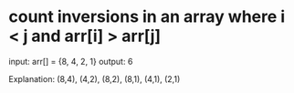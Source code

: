 # count inversions in an array where i < j and arr[i] > arr[j]

input: arr[] = {8, 4, 2, 1}
output: 6

Explanation: 
(8,4), (4,2), (8,2), (8,1), (4,1), (2,1)

